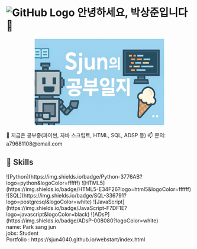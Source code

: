# <img src="https://github.githubassets.com/images/modules/logos_page/GitHub-Mark.png" alt="GitHub Logo" width="40" height="40" /> 안녕하세요, 박상준입니다 👋

<p align="center">
  <img src="blog_banner.jpg" alt="Cover" width="350" style="max-width: 100%; height: auto;" />
</p>
🔭 지금은 공부중(파이썬, 자바 스크립트, HTML, SQL, ADSP 등)  
📫 문의: a79681108@email.com  


<h2 style="color:#333333;">🚀 Skills</h2>
![Python](https://img.shields.io/badge/Python-3776AB?logo=python&logoColor=ffffff)
![HTML5](https://img.shields.io/badge/HTML5-E34F26?logo=html5&logoColor=ffffff)
![SQL](https://img.shields.io/badge/SQL-336791?logo=postgresql&logoColor=white)
![JavaScript](https://img.shields.io/badge/JavaScript-F7DF1E?logo=javascript&logoColor=black)
![ADsP](https://img.shields.io/badge/ADsP-008080?logoColor=white)

<br>
name: Park sang jun<br>
jobs: Student<br>
Portfolio : https://sjun4040.github.io/webstart/index.html<br>

